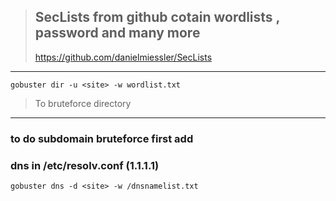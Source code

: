 >## SecLists from github cotain wordlists , password and many more 
>https://github.com/danielmiessler/SecLists
---
`gobuster dir -u <site> -w wordlist.txt`
>To bruteforce directory
---

### to do subdomain bruteforce first add
### dns in /etc/resolv.conf   (1.1.1.1)
`gobuster dns -d <site> -w /dnsnamelist.txt`
